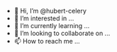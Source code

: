 - 👋 Hi, I’m @hubert-celery
- 👀 I’m interested in ...
- 🌱 I’m currently learning ...
- 💞️ I’m looking to collaborate on ...
- 📫 How to reach me ...

<!---
hubert-celery/hubert-celery is a ✨ special ✨ repository because its `README.md` (this file) appears on your GitHub profile.
You can click the Preview link to take a look at your changes.
--->
